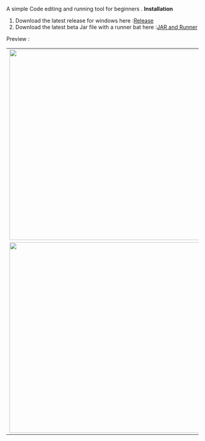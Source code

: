 A simple Code editing and running tool for beginners .
<b>Installation</b>
1. Download the latest release for windows here :<a href="https://github.com/Danny-Wits/CodeRunner/releases">Release</a>
2. Download the latest beta Jar file with a runner bat here :<a href="[https://github.com/Danny-Wits/CodeRunner/releases](https://github.com/Danny-Wits/CodeRunner/blob/master/out/artifacts/CodeRunner_jar2/)">JAR and Runner </a>

Preview :
<table>
  <tr>
    <td>
      <img
        src="https://github.com/user-attachments/assets/3521966f-2c5a-478d-b12b-86c93f8dc049"
        width="500"
      />
    </td>
    <td>
      <img
        src="https://github.com/user-attachments/assets/fd4fb6fe-10bb-4103-8557-e4c0f47253e3"
        width="500"
      />
    </td>
  </tr>

  <tr>
    <td>
      <img
        src="https://github.com/user-attachments/assets/a8a48cf9-9678-4b6b-a68e-a13d962e605c"
        width="500"
      />
    </td>
    <td>
      <img
        src="https://github.com/user-attachments/assets/9d991a8e-d9e1-47cf-8378-58cfbb31f6fb"
        width="500"
      />
    </td>
  </tr>
</table>



